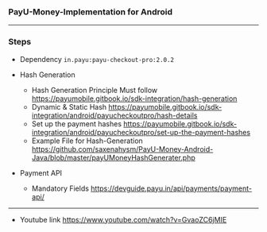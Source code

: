 
### PayU-Money-Implementation for Android
----------
### Steps
- Dependency `in.payu:payu-checkout-pro:2.0.2`
- Hash Generation
  - Hash Generation Principle Must follow https://payumobile.gitbook.io/sdk-integration/hash-generation
  - Dynamic & Static Hash https://payumobile.gitbook.io/sdk-integration/android/payucheckoutpro/hash-details
  - Set up the payment hashes https://payumobile.gitbook.io/sdk-integration/android/payucheckoutpro/set-up-the-payment-hashes
  - Example File for Hash-Generation https://github.com/saxenahysm/PayU-Money-Android-Java/blob/master/payUMoneyHashGenerater.php

  
- Payment API 
  - Mandatory Fields https://devguide.payu.in/api/payments/payment-api/
---------
- Youtube link https://www.youtube.com/watch?v=GvaoZC6jMIE

